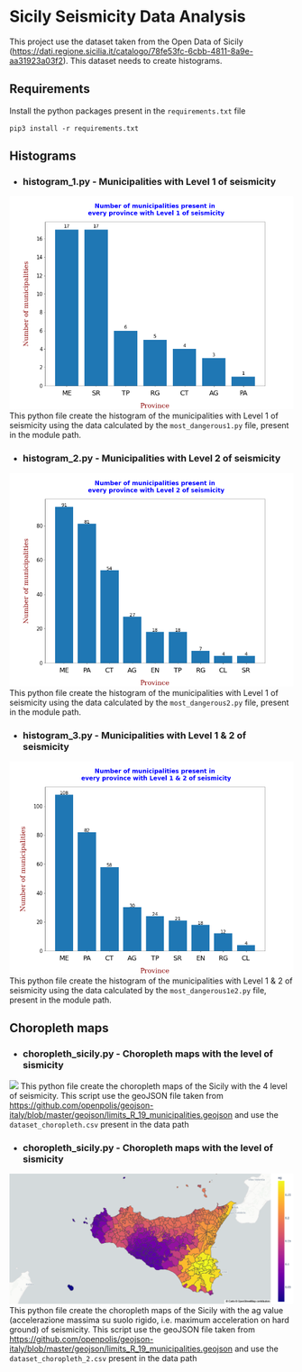 # Sicily Seismicity Data Analysis
This project use the dataset taken from the Open Data of Sicily (https://dati.regione.sicilia.it/catalogo/78fe53fc-6cbb-4811-8a9e-aa31923a03f2). This dataset needs to create histograms.

## Requirements
Install the python packages present in the `requirements.txt` file

    pip3 install -r requirements.txt

## Histograms
- ### histogram_1.py - Municipalities with Level 1 of seismicity
![](https://raw.githubusercontent.com/Gangelo99/Sismicita-Sicilia/main/histograms/histogram_1.png)
This python file create the histogram of the municipalities with Level 1 of seismicity using the data calculated by the `most_dangerous1.py` file, present in the module path. 

- ### histogram_2.py - Municipalities with Level 2 of seismicity
![](https://raw.githubusercontent.com/Gangelo99/Sismicita-Sicilia/main/histograms/histogram_2.png)
This python file create the histogram of the municipalities with Level 1 of seismicity using the data calculated by the `most_dangerous2.py` file, present in the module path. 

- ### histogram_3.py - Municipalities with Level 1 & 2 of seismicity
![](https://raw.githubusercontent.com/Gangelo99/Sismicita-Sicilia/main/histograms/histogram_3.png)
This python file create the histogram of the municipalities with Level 1 & 2 of seismicity using the data calculated by the `most_dangerous1e2.py` file, present in the module path.


## Choropleth maps
- ### choropleth_sicily.py - Choropleth maps with the level of sismicity
![]([https://raw.githubusercontent.com/Gangelo99/Sismicita-Sicilia/main/histograms/histogram_1.png](https://raw.githubusercontent.com/Gangelo99/Sismicita-Sicilia/main/choropleth/choropleth_sicily.png))
This python file create the choropleth maps of the Sicily with the 4 level of seismicity. This script use the geoJSON file taken from https://github.com/openpolis/geojson-italy/blob/master/geojson/limits_R_19_municipalities.geojson and use the `dataset_choropleth.csv` present in the data path

- ### choropleth_sicily.py - Choropleth maps with the level of sismicity
![](https://raw.githubusercontent.com/Gangelo99/Sismicita-Sicilia/main/choropleth/choropleth_sicily_2.png)
This python file create the choropleth maps of the Sicily with the ag value (accelerazione massima su suolo rigido, i.e. maximum acceleration on hard ground) of seismicity. This script use the geoJSON file taken from https://github.com/openpolis/geojson-italy/blob/master/geojson/limits_R_19_municipalities.geojson and use the `dataset_choropleth_2.csv` present in the data path
